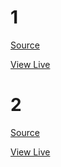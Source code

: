 # 1
[Source](https://github.com/ajh123-collage/small-sites/tree/main/lesons/learning/10%20-%20CSS%20Grids/1)

[View Live](https://web-collage.minersonline.tk/lesons/learning/10%20-%20CSS%20Grids/1)

# 2
[Source](https://github.com/ajh123-collage/small-sites/tree/main/lesons/learning/10%20-%20CSS%20Grids/2)

[View Live](https://web-collage.minersonline.tk/lesons/learning/10%20-%20CSS%20Grids/2)
